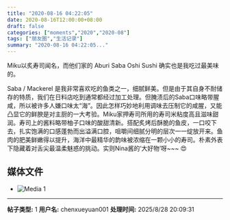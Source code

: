 ```yaml
---
title: "2020-08-16 04:22:05"
date: 2020-08-16T12:00:00+08:00
draft: false
categories: ["moments","2020","2020-08"]
tags: ["朋友圈","生活记录"]
summary: "2020-08-16 04:22:05..."
---
```


Miku以炙寿司闻名，而他们家的 Aburi Saba Oshi Sushi 确实也是我吃过最美味的。

Saba / Mackerel 是我非常喜欢吃的鱼类之一，细腻鲜美。但是由于其自身不耐储存的特质，我们在日料店吃到通常都经过加工处理。但腌渍后的Saba口味略带腥咸，所以被许多人嫌口味太“海”。因此怎样巧妙地利用调味去压制它的咸腥，又能凸显它的鲜腴是对主厨的一大考验。Miku家押寿司所用的寿司米粘度高且滋味甜润。寿司上的酱料略带柚子口味的酸甜清新。搭配炙烤后酥脆的鱼皮，一口咬下去，扎实饱满的口感蓬勃而出溢满口腔，咀嚼间细腻分明的层次一一绽放开来。鱼肉的肥美鲜嫩得以提升，海洋中最精华的韵味被浓缩在一颗小小的寿司。朴素外表下隐藏着对舌尖最温柔魅惑的挑动。实则Nina酱的‘大好物’呀~~~ 😍

## 媒体文件

- ![Media 1](/Moments/photos/2020-08-16/202008160422050.jpg)

---

**帖子类型:** 1
**用户名:** chenxueyuan001
**处理时间:** 2025/8/28 20:09:31